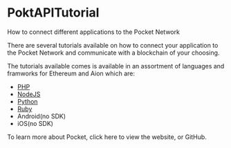 # PoktAPITutorial
How to connect different applications to the Pocket Network

There are several tutorials available on how to connect your application to the Pocket Network and communicate with a blockchain of your choosing.

The tutorials available comes is available in an assortment of languages and framworks for Ethereum and Aion which are:

*   [PHP](https://github.com/jeremybeal11/PoktAPITutorial/tree/master/PHP/ETH)
*   [NodeJS](https://github.com/jeremybeal11/PoktAPITutorial/tree/master/NodeJS/ETH)
*   [Python](https://github.com/jeremybeal11/PoktAPITutorial/tree/master/Python/ETH)
*   [Ruby](https://github.com/jeremybeal11/PoktAPITutorial/tree/master/Ruby/ETH)
*   Android(no SDK)
*   iOS(no SDK)

To learn more about Pocket, click here to view the website, or GitHub. 
